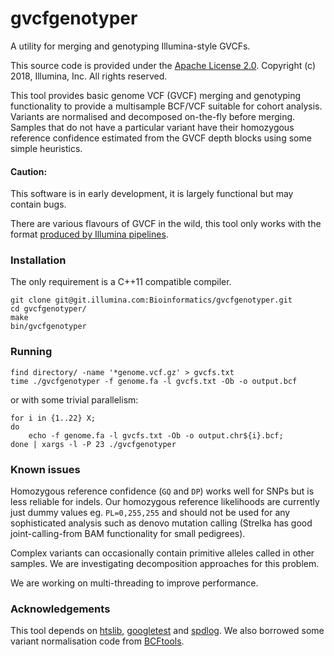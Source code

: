 # gvcfgenotyper 

A utility for merging and genotyping Illumina-style GVCFs.

This source code is provided under the [Apache License 2.0](https://choosealicense.com/licenses/apache-2.0/#). Copyright (c) 2018, Illumina, Inc. All rights reserved.

This tool provides basic genome VCF (GVCF) merging and genotyping functionality to provide a multisample BCF/VCF suitable for cohort analysis. Variants are normalised and decomposed on-the-fly before merging. Samples that do not have a particular variant have their homozygous reference confidence estimated from the GVCF depth blocks using some simple heuristics.

#### Caution:

This software is in early development, it is largely functional but may contain bugs.

There are various flavours of GVCF in the wild, this tool only works with the format [produced by Illumina pipelines](https://sites.google.com/site/gvcftools/home/about-gvcf).


### Installation

The only requirement is a C++11 compatible compiler.

```
git clone git@git.illumina.com:Bioinformatics/gvcfgenotyper.git
cd gvcfgenotyper/
make
bin/gvcfgenotyper
```

### Running

```
find directory/ -name '*genome.vcf.gz' > gvcfs.txt
time ./gvcfgenotyper -f genome.fa -l gvcfs.txt -Ob -o output.bcf
```

or with some trivial parallelism:

```
for i in {1..22} X;
do 
    echo -f genome.fa -l gvcfs.txt -Ob -o output.chr${i}.bcf;
done | xargs -l -P 23 ./gvcfgenotyper
```

### Known issues

Homozygous reference confidence (`GQ` and `DP`) works well for SNPs but is less reliable for indels. Our homozygous reference likelihoods are currently just dummy values eg. `PL=0,255,255` and should not be used for any sophisticated analysis such as denovo mutation calling (Strelka has good joint-calling-from BAM functionality for small pedigrees).

Complex variants can occasionally contain primitive alleles called in other samples. We are investigating decomposition approaches for this problem.

We are working on multi-threading to improve performance.

### Acknowledgements

This tool depends on [htslib](www.htslib.org), [googletest](https://github.com/google/googletest) and [spdlog](https://github.com/gabime/spdlog). We also borrowed some variant normalisation code from [BCFtools](https://samtools.github.io/bcftools/bcftools.html).
